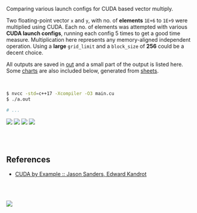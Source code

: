 Comparing various launch configs for CUDA based vector multiply.

Two floating-point vector `x` and `y`, with no. of **elements** `1E+6` to
`1E+9` were multiplied using CUDA. Each no. of elements was attempted with
various **CUDA launch configs**, running each config 5 times to get a good
time measure. Multiplication here represents any memory-aligned independent
operation. Using a **large** `grid_limit` and a `block_size` of **256** could
be a decent choice.

All outputs are saved in [out](out/) and a small part of the output is listed
here. Some [charts] are also included below, generated from [sheets].

<br>

```bash
$ nvcc -std=c++17 -Xcompiler -O3 main.cu
$ ./a.out

# ...
```

[![](https://i.imgur.com/bGUUPot.gif)][sheets]
[![](https://i.imgur.com/IagoPuk.gif)][sheets]
[![](https://i.imgur.com/tCUuW0a.gif)][sheets]
[![](https://i.imgur.com/U6jbPeH.gif)][sheets]

<br>
<br>


## References

- [CUDA by Example :: Jason Sanders, Edward Kandrot](http://www.mat.unimi.it/users/sansotte/cuda/CUDA_by_Example.pdf)

<br>
<br>

[![](https://i.imgur.com/lRwvZLe.png)](https://www.youtube.com/watch?v=vTdodyhhjww)

[charts]: https://photos.app.goo.gl/xorYb1MZSNqxUgNy7
[sheets]: https://docs.google.com/spreadsheets/d/1fWcVNQbANgiNepryktAsIWUHCNiAi-Yf1qQyiLsTJio/edit?usp=sharing
